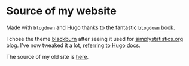 Source of my website
====================

Made with [`blogdown`](https://github.com/rstudio/blogdown) and [Hugo](https://gohugo.io/) thanks to the fantastic [`blogdown` book](https://bookdown.org/yihui/blogdown/).

I chose the theme [blackburn](https://github.com/yoshiharuyamashita/blackburn) after seeing it used for [simplystatistics.org blog](https://github.com/rbind/simplystats). I've now tweaked it a lot, [referring to Hugo docs](https://gohugo.io/documentation).

The source of my old site is [here](https://github.com/maelle/oldsite).